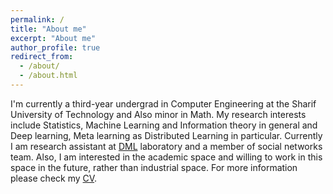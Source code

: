 ```yaml
---
permalink: /
title: "About me"
excerpt: "About me"
author_profile: true
redirect_from: 
  - /about/
  - /about.html
---
```

I'm currently a third-year undergrad in Computer Engineering at the Sharif University of Technology and Also minor in Math.
My research interests include Statistics, Machine Learning and Information theory in general and Deep learning, Meta learning as Distributed Learning in particular. Currently I am research assistant at <a href="http://www.dml.ir">DML</a> laboratory and a member of social networks team. Also, I am interested in the academic space and willing to work in this space in the future, rather than industrial space. For more information please check my <a href="/files/cv.pdf">CV</a>.